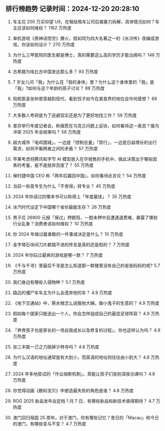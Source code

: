
## 排行榜趋势 记录时间：2024-12-20 20:28:10
  
  1. 车主花 200 万买仰望 U9，在租给租车公司后被暴力拆解，具体情况如何？车主应该如何维权？ 1162 万热度
    
  2. 单机游戏《黑神话悟空》爆火，假如同为四大名著之一的《水浒传》改编成游戏，你该如何设计？ 270 万热度
    
  3. 为什么三甲医院的医生都是博士，真的需要这么高的学历才能治病吗？ 146 万热度
    
  4. 古希腊为啥比古中国发达那么多？ 93 万热度
    
  5. 7 岁女儿问「我」为什么在「我的身体」里？为什么这个身体里的「我」是「我」?如何与这个年龄的孩子讨论？ 88 万热度
    
  6. 倘若医圣张仲景穿越到现代，看到饺子如今在美食界的地位会作何感想？ 66 万热度
    
  7. 大多数人考研是为了逃避现实还是为了更好地找工作？ 59 万热度
    
  8. 普京举行年度记者会，称俄愿在乌克兰问题上妥协，如何看待这一表态？俄乌冲突 2025 年会结束吗？ 58 万热度
    
  9. 超大城市「电鸡围城」，一边是「控制总量」「禁行」，一边是日益增长的出行需求，如何平衡两者之间的矛盾？ 57 万热度
    
  10. 苹果考虑将腾讯和字节 AI 模型嵌入在华销售的手机中，做此决策出于哪些因素的考量，是不是放弃百度了？ 55 万热度
    
  11. 保时捷中国 CEO 称「两年后赢回中国」，如何看待此言论？ 54 万热度
    
  12. 当前一些英专生为什么「不舍得」转专业？ 45 万热度
    
  13. 2024 年你读过的哪本书可以称得上「年度最佳」？ 35 万热度
    
  14. 冰汽时代设定下中国哪个省份最能生存？ 26 万热度
    
  15. 男子花 26900 元报「保过」押题班，一题未押中且遭遇退费难，暴露了哪些行业乱象？消费者该如何维权？ 10 万热度
    
  16. 你 2024 年做过最勇敢的一件事或决定是什么？ 10 万热度
    
  17. 金字塔石块间刀片都插不进的传言是真的还是假的？ 7 万热度
    
  18. 2024 年你玩过最爽的游戏是哪一款？ 7 万热度
    
  19. 《千与千寻》里最后千寻是怎么知道那一群猪里没有自己的爸爸妈妈的呢? 5.7 万热度
    
  20. 我们身边有哪些入侵物种？ 5.1 万热度
    
  21. 路边的僵尸车车主为什么会遗弃他的车？ 4.9 万热度
    
  22. 《地下交通站》中，蔡水根怎么说服他大姨，做小鬼子的生意的？ 4.9 万热度
    
  23. 假如每个国家只能选出一个人，你会怎样组成自己的最佳足球阵容？ 4.9 万热度
    
  24. 「养育孩子也是家长的一场自我成长以及修复的过程」，你也这样认为吗？ 4.9 万热度
    
  25. 张三丰能一己之力挑掉少林寺吗？ 4.8 万热度
    
  26. 为什么汉语的地址通常是有大到小，而英语的地址则往往由小到大？ 4.8 万热度
    
  27. 2024 年多地尝试的「作业熔断机制」，真能让孩子们告别深夜功课吗？ 4.8 万热度
    
  28. 你觉得动画《数码宝贝》中塑造最失败的角色是谁？ 4.8 万热度
    
  29. ROG 2025 新品发布会定档 1 月 7 日，有哪些新品和新技术值得期待？ 4.7 万热度
    
  30. 澳门回归祖国 25 周年，对于澳门，你有哪些记忆？昔日的「Macau」和今日的澳门，有哪些变与不变？ 4.7 万热度
    